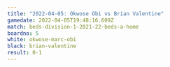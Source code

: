 ```yaml
---
title: "2022-04-05: Okwose Obi vs Brian Valentine"
gamedate: 2022-04-05T19:48:16.609Z
match: beds-division-1-2021-22-beds-a-home
boardno: 5
white: okwose-marc-obi
black: brian-valentine
result: 0-1
---
```

